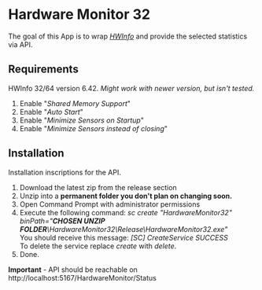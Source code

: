 # Hardware Monitor 32
The goal of this App is to wrap *[HWInfo](https://www.hwinfo.com/)* and provide the selected statistics via API.  

## Requirements
HWInfo 32/64 version 6.42.
*Might work with newer version, but isn't tested.*

1. Enable "*Shared Memory Support*"
2. Enable "*Auto Start*"
3. Enable "*Minimize Sensors on Startup*"
4. Enable "*Minimize Sensors instead of closing*"

## Installation
Installation inscriptions for the API.

1. Download the latest zip from the release section
2. Unzip into a **permanent folder you don't plan on changing soon.**
3. Open Command Prompt with administrator permissions
4. Execute the following command: *sc create "HardwareMonitor32" binPath="**CHOSEN UNZIP FOLDER**\HardwareMonitor32\Release\HardwareMonitor32.exe"*  
You should receive this message: *[SC] CreateService SUCCESS*  
To delete the service replace *create* with *delete*.
5. Done.

**Important** - API should be reachable on http://localhost:5167/HardwareMonitor/Status